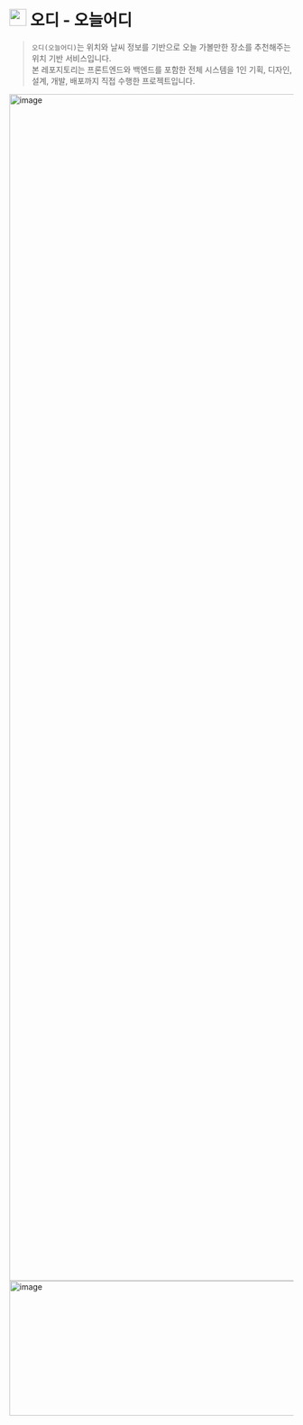 # <img src="https://github.com/user-attachments/assets/3dab4b0c-3498-4ebe-bc56-1a17207d16d9" width="30px" height="30px"> 오디 - 오늘어디
> `오디(오늘어디)`는 위치와 날씨 정보를 기반으로 오늘 가볼만한 장소를 추천해주는 위치 기반 서비스입니다. <br>
> 본 레포지토리는 프론트엔드와 백엔드를 포함한 전체 시스템을 1인 기획, 디자인, 설계, 개발, 배포까지 직접 수행한 프로젝트입니다.



<img width="8192" height="2104" alt="image" src="https://github.com/user-attachments/assets/c6880575-adeb-438d-b13c-b2f07af18eea" />


<img width="605" height="239" alt="image" src="https://github.com/user-attachments/assets/41743221-36db-44fb-8739-cd8bc70865cd" />

